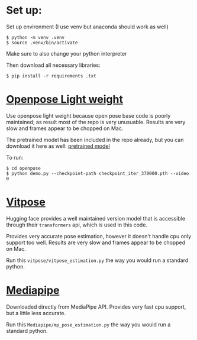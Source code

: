 # Set up:

Set up environment (I use venv but anaconda should work as well)
```
$ python -m venv .venv
$ source .venv/bin/activate
```
Make sure to also change your python interpreter

Then download all necessary libraries:
```
$ pip install -r requirements .txt
```

# [Openpose Light weight](https://github.com/Daniil-Osokin/lightweight-human-pose-estimation.pytorch?tab=readme-ov-file )

Use openpose light weight because open pose base code is poorly maintained; as result most of the repo is very unusuable. Results are very slow and frames appear to be chopped on Mac.

The pretrained model has been included in the repo already, but you can download it here as well: [pretrained model](https://download.01.org/opencv/openvino_training_extensions/models/human_pose_estimation/checkpoint_iter_370000.pth)

To run: 
```
$ cd openpose
$ python demo.py --checkpoint-path checkpoint_iter_370000.pth --video 0
```


# [Vitpose](https://huggingface.co/docs/transformers/main/en/model_doc/vitpose)

Hugging face provides a well maintained version model that is accessible through their `transformers` api, which is used in this code.

Provides very accurate pose estimation, however it doesn't handle cpu only support too well. Results are very slow and frames appear to be chopped on Mac. 

Run this `vitpose/vitpose_estimation.py` the way you would run a standard python.

# [Mediapipe](https://ai.google.dev/edge/mediapipe/solutions/vision/pose_landmarker)

Downloaded directly from MediaPipe API. Provides very fast cpu support, but a little less accurate.

Run this `Mediapipe/mp_pose_estimation.py` the way you would run a standard python.

